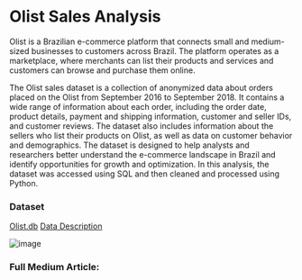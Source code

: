 # Olist Sales Analysis

Olist is a Brazilian e-commerce platform that connects small and medium-sized businesses to customers across Brazil. The platform operates as a marketplace, where merchants can list their products and services and customers can browse and purchase them online.

The Olist sales dataset is a collection of anonymized data about orders placed on the Olist from September 2016 to September 2018. It contains a wide range of information about each order, including the order date, product details, payment and shipping information, customer and seller IDs, and customer reviews. The dataset also includes information about the sellers who list their products on Olist, as well as data on customer behavior and demographics. The dataset is designed to help analysts and researchers better understand the e-commerce landscape in Brazil and identify opportunities for growth and optimization. In this analysis, the dataset was accessed using SQL and then cleaned and processed using Python. 

### Dataset
[Olist.db](https://drive.google.com/drive/folders/1y-or_Rba1ambWkkNzhYKtRHRwC7g0A5n?usp=sharing)
[Data Description](https://docs.google.com/document/d/1BdZLih-YLpJa9RoWtDenhGJAvyyGHwb60CzFHlHc2F8/edit#heading=h.ct7zsgugqllr)

![image](https://github.com/user-attachments/assets/5d175c27-86cc-494f-9647-ef3b6c544529)

### Full Medium Article: 

